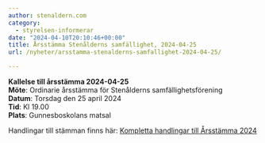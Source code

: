 ```yaml
---
author: stenaldern.com
category:
  - styrelsen-informerar
date: "2024-04-10T20:10:46+00:00"
title: Årsstämma Stenålderns samfällighet, 2024-04-25
url: /nyheter/arsstamma-stenalderns-samfallighet-2024-04-25/

---
```

**Kallelse till årsstämma 2024-04-25**  
**Möte**: Ordinarie årsstämma för Stenålderns samfällighetsförening   
**Datum**: Torsdag den 25 april 2024   
**Tid**: Kl 19.00   
**Plats**: Gunnesboskolans matsal

Handlingar till stämman finns här:
[Kompletta handlingar till Årsstämma 2024](/wp-content/uploads/2024/04/Underlag-komplett_2024.pdf)
